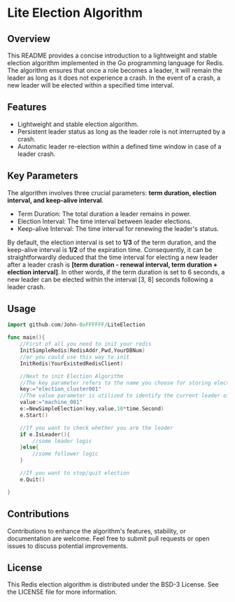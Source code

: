 # Lite Election Algorithm

## Overview

This README provides a concise introduction to a lightweight and stable election algorithm implemented in the Go programming language for Redis. The algorithm ensures that once a role becomes a leader, it will remain the leader as long as it does not experience a crash. In the event of a crash, a new leader will be elected within a specified time interval.

## Features

- Lightweight and stable election algorithm.
- Persistent leader status as long as the leader role is not interrupted by a crash.
- Automatic leader re-election within a defined time window in case of a leader crash.

## Key Parameters

The algorithm involves three crucial parameters: **term duration, election interval, and keep-alive interval**.

- Term Duration: The total duration a leader remains in power.
- Election Interval: The time interval between leader elections.
- Keep-alive Interval: The time interval for renewing the leader's status.

By default, the election interval is set to **1/3** of the term duration, and the keep-alive interval is **1/2** of the expiration time. Consequently, it can be straightforwardly deduced that the time interval for electing a new leader after a leader crash is **[term duration - renewal interval, term duration + election interval]**. In other words, if the term duration is set to 6 seconds, a new leader can be elected within the interval [3, 8] seconds following a leader crash.

## Usage

```go
import github.com/John-0xFFFFFF/LiteElection

func main(){
    //First of all you need to init your redis
    InitSimpleRedis(RedisAddr,Pwd,YourDBNum)
    //or you could use this way to init
    InitRedis(YourExistedRedisClient)

    //Next to init Election Algorithm
    //The key parameter refers to the name you choose for storing election results in Redis. It is recommended to  select a key name that is closely related to the cluster name.
    key:="election_cluster001"
    //The value parameter is utilized to identify the current leader of the cluster in Redis. It is recommended to associate this value with the machine/container name where the current process is running.
    value:="machine_001"
    e:=NewSimpleElection(key,value,10*time.Second)
    e.Start()

    //If you want to check whether you are the leader
    if e.IsLeader(){
        //some leader logic
    }else{
        //some follower logic
    }

    //If you want to stop/quit election
    e.Quit()

}
```

## Contributions

Contributions to enhance the algorithm's features, stability, or documentation are welcome. Feel free to submit pull requests or open issues to discuss potential improvements.

## License

This Redis election algorithm is distributed under the BSD-3 License. See the LICENSE file for more information.
